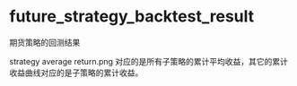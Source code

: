 # future_strategy_backtest_result
期货策略的回测结果

strategy average return.png 对应的是所有子策略的累计平均收益，其它的累计收益曲线对应的是子策略的累计收益。
